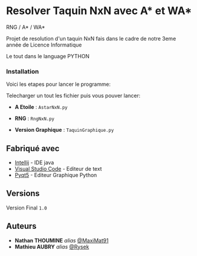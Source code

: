 # Resolver Taquin NxN avec A* et WA*
RNG / A* / WA* 

Projet de resolution d'un taquin NxN fais dans le cadre de notre 3eme année de Licence Informatique

Le tout dans le language PYTHON


### Installation

Voici les etapes pour lancer le programme:

 Telecharger un tout les fichier puis vous pouver lancer:
 
  - **A Etoile** : ``AstarNxN.py``
  
  - **RNG** : ``RngNxN.py``
  
  - **Version Graphique** : ``TaquinGraphique.py``


## Fabriqué avec

* [Intellij](https://www.jetbrains.com/fr-fr/) - IDE java
* [Visual Studio Code](https://code.visualstudio.com/) - Editeur de text
* [Pyqt5](https://pypi.org/project/PyQt5/) - Editeur Graphique Python



## Versions
Version Final ``1.0``


## Auteurs

* **Nathan THOUMINE** _alias_ [@MaxiMat91](https://github.com/DEICIDIA)
* **Mathieu AUBRY** _alias_ [@Rysek](https://github.com/rezatera854)
